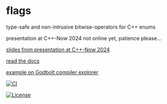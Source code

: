 # flags
type-safe and non-intrusive bitwise-operators for C++ enums

presentation at C++-Now 2024 not online yet, patience please...

[slides from presentation at C++-Now 2024](presentations/C++Now-2024/flags_slides.pdf)

[read the docs](https://tobias-loew.github.io/flags)

[example on Godbolt compiler explorer](https://godbolt.org/z/PPoKaGrzc)

[![CI](https://github.com/tobias-loew/flags/actions/workflows/ci.yml/badge.svg)](https://github.com/tobias-loew/flags/actions/workflows/ci.yml)

[![License](https://img.shields.io/badge/license-boost-brightgreen.svg)](LICENSE_1_0.txt)
